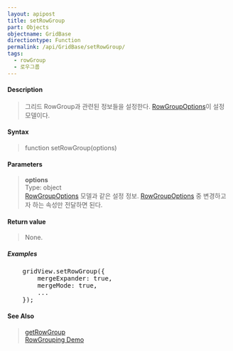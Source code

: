 ```yaml
---
layout: apipost
title: setRowGroup
part: Objects
objectname: GridBase
directiontype: Function
permalink: /api/GridBase/setRowGroup/
tags:
  - rowGroup
  - 로우그룹
---
```



#### Description

> 그리드 RowGroup과 관련된 정보들을 설정한다. [RowGroupOptions](/api/types/RowGroupOptions/)이 설정 모델이다.

#### Syntax

> function setRowGroup(options)

#### Parameters

> **options**  
> Type: object  
> [RowGroupOptions](/api/types/RowGroupOptions/) 모델과 같은 설정 정보. [RowGroupOptions](/api/types/RowGroupOptions/) 중 변경하고자 하는 속성만 전달하면 된다.    

#### Return value

> None.

##### Examples 

<pre class="prettyprint">
    gridView.setRowGroup({
        mergeExpander: true,
        mergeMode: true,
        ...
    });
</pre>

#### See Also
> [getRowGroup](/api/GridBase/getRowGroup)  
> [RowGrouping Demo](http://demo.realgrid.com/Demo/RowGrouping)